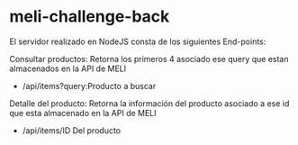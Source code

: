 # meli-challenge-back

El servidor realizado en NodeJS consta de los siguientes End-points:

Consultar productos:
Retorna los primeros 4 asociado ese query que estan almacenados en la API de MELI
- /api/items?query:Producto a buscar

Detalle del producto:
Retorna la información del producto asociado a ese id que esta almacenado en la API de MELI
- /api/items/ID Del producto
